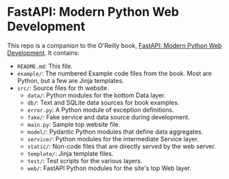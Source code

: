 # FastAPI: Modern Python Web Development

This repo is a companion to the O'Reilly book,
[FastAPI: Modern Python Web Development](https://learning.oreilly.com/library/view/fastapi/9781098135492/).
It contains:

* `README.md`: This file.
* `example/`: The numbered Example code files from the book.
Most are Python, but a few are Jinja templates.
* `src/`: Source files for th website.
    * `data/`: Python modules for the bottom Data layer.
    * `db/`: Text and SQLite data sources for book examples.
    * `error.py`: A Python module of exception definitions.
    * `fake/`: Fake service and data source during development.
    * `main.py`: Sample top website file.
    * `model/`: Pydantic Python modules that define data aggregates.
    * `service/`: Python modules for the intermediate Service layer.
    * `static/`: Non-code files that are directly served by the web server.
    * `template/`: Jinja template files.
    * `test/`: Test scripts for the various layers.
    * `web/`: FastAPI Python modules for the site's top Web layer.
